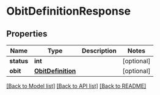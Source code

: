 # ObitDefinitionResponse


## Properties
Name | Type | Description | Notes
------------ | ------------- | ------------- | -------------
**status** | **int** |  | [optional] 
**obit** | [**ObitDefinition**](ObitDefinition.md) |  | [optional] 

[[Back to Model list]](../README.md#documentation-for-models) [[Back to API list]](../README.md#documentation-for-api-endpoints) [[Back to README]](../README.md)


